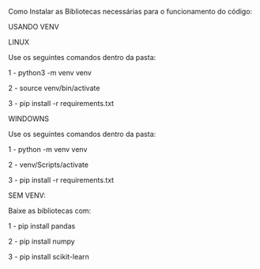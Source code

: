 Como Instalar as Bibliotecas necessárias para o funcionamento do código:

USANDO VENV

LINUX

Use os seguintes comandos dentro da pasta:

1 - python3 -m venv venv

2 - source venv/bin/activate

3 - pip install -r requirements.txt

WINDOWNS

Use os seguintes comandos dentro da pasta:

1 - python -m venv venv

2 - venv/Scripts/activate

3 - pip install -r requirements.txt


SEM VENV:

Baixe as bibliotecas com:

1 - pip install pandas

2 - pip install numpy

3 - pip install scikit-learn


